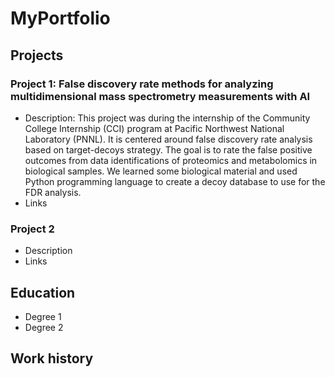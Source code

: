 # MyPortfolio
## Projects
### Project 1: False discovery rate methods for analyzing multidimensional mass spectrometry measurements with AI
- Description: This project was during the internship of the Community College Internship (CCI) program at Pacific Northwest National Laboratory (PNNL). It is centered around false discovery rate analysis based on target-decoys strategy. The goal is to rate the false positive outcomes from data identifications of proteomics and metabolomics in biological samples. We learned some biological material and used Python programming language to create a decoy database to use for the FDR analysis.  
- Links
### Project 2
- Description
- Links
## Education
- Degree 1
- Degree 2
## Work history

